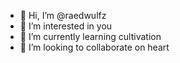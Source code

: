 - 👋 Hi, I’m @raedwulfz
- 👀 I’m interested in you
- 🌱 I’m currently learning cultivation
- 💞️ I’m looking to collaborate on heart

<!---
raedwulfz/raedwulfz is a ✨ special ✨ repository because its `README.md` (this file) appears on your GitHub profile.
You can click the Preview link to take a look at your changes.
--->
